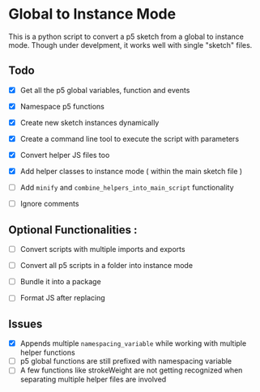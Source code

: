 # Global to Instance Mode

This is a python script to convert a p5 sketch from a global to instance mode. Though under develpment, it works well with single "sketch" files. 


## Todo

- [x] Get all the p5 global variables, function and events
- [x] Namespace p5 functions
- [x] Create new sketch instances dynamically
- [x] Create a command line tool to execute the script with parameters
- [x] Convert helper JS files too
- [x] Add helper classes to instance mode ( within the main sketch file )
- [ ] Add `minify` and `combine_helpers_into_main_script` functionality
- [ ] Ignore comments


## Optional Functionalities : 

- [ ] Convert scripts with multiple imports and exports
- [ ] Convert all p5 scripts in a folder into instance mode   
- [ ] Bundle it into a package 
- [ ] Format JS after replacing


## Issues

- [x] Appends multiple `namespacing_variable` while working with multiple helper functions
- [ ] p5 global functions are still prefixed with namespacing variable
- [ ] A few functions like strokeWeight are not getting recognized when separating multiple helper files are involved
